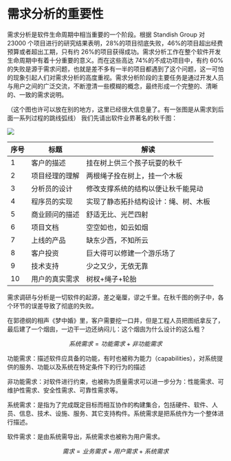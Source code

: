 # 需求分析的重要性

需求分析是软件生命周期中相当重要的一个阶段。根据 Standish Group 对 23000 个项目进行的研究结果表明，28%的项目彻底失败，46%的项目超出经费预算或者超出工期，只有约 26%的项目获得成功。需求分析工作在整个软件开发生命周期中有着十分重要的意义。而在这些高达 74%的不成功项目中，有约 60%的失败是源于需求问题，也就是差不多有一半的项目都遇到了这个问题，这一可怕的现象引起人们对需求分析的高度重视。需求分析阶段的主要任务是通过开发人员与用户之间的广泛交流，不断澄清一些模糊的概念，最终形成一个完整的、清晰的、一致的需求说明。

（这个图也许可以放在别的地方，这里已经很大信息量了。有一张图是从需求到后面一系列过程的跳线弧线）
我们先请出软件业界著名的秋千图：

<image src="Images/6-Swing.png">

|序号|标题|解读|
|--|--|--|
|1|客户的描述|挂在树上供三个孩子玩耍的秋千|
|2|项目经理的理解|两根绳子拴在树上，挂一个木板|
|3|分析员的设计|修改支撑系统的结构以便让秋千能晃动|
|4|程序员的实现|实现了静态拓扑结构设计：绳、树、木板|
|5|商业顾问的描述|舒适无比、光芒四射|
|6|项目文档|空空如也，如云如烟|
|7|上线的产品|缺东少西，不知所云|
|8|客户投资|巨大得可以修建一个游乐场了|
|9|技术支持|少之又少，无依无靠|
|10|用户的真实需求|树杈+绳子+轮胎|

需求调研与分析是一切软件的起源，差之毫厘，谬之千里。在秋千图的例子中，各个环节的误差导致了彻底的失败。

在郭德纲的相声《梦中婚》里，客户需要挖一口井，但是工程人员把图纸拿反了，最后建了一个烟囱，一边干一边还纳闷儿：这个烟囱为什么设计的这么粗？


$$
系统需求 = 功能需求 + 非功能需求
$$

功能需求：描述软件应具备的功能，有时也被称为能力（capabilities），对系统提供的服务、功能以及系统在特定条件下的行为的描述

非功能需求：对软件进行约束，也被称为质量需求可以进一步分为：性能需求、可维护性需求、安全性需求、可靠性需求等。

系统需求：是指为了完成既定目标而相互协作的构建集合，包括硬件、软件、人员、信息、技术、设施、服务、其它支持构件。系统需求是把系统作为一个整体进行描述。

软件需求：是由系统需导出，系统需求也被称为用户需求。

$$
需求 = 业务需求 + 用户需求 + 系统需求
$$